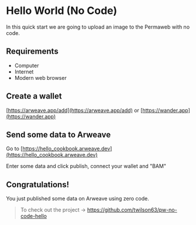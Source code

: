 # Hello World (No Code)

In this quick start we are going to upload an image to the Permaweb with no code.

## Requirements

* Computer
* Internet
* Modern web browser

## Create a wallet

[https://arweave.app/add](https://arweave.app/add) or [https://wander.app](https://wander.app)

## Send some data to Arweave

Go to [https://hello_cookbook.arweave.dev](https://hello_cookbook.arweave.dev)

Enter some data and click publish, connect your wallet and "BAM"

## Congratulations!

You just published some data on Arweave using zero code.

> To check out the project -> https://github.com/twilson63/pw-no-code-hello
